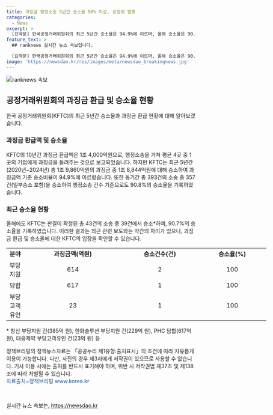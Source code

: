 ```yaml
---
title: 과징금 행정소송 5년간 승소율 90% 이상, 공정위 발표
categories:
  - News
excerpt: >
  [요약문] 한국공정거래위원회의 최근 5년간 승소율은 94.9%에 이르며, 올해 승소율은 90.7%로 관련 기사와는 다소 차이가 있다. 10년간 과징금 환급액은 1조 4,000억원이며, 행정소송에서 4곳 중 1곳의 기업에게 과징금을 돌려주고 있다. 올해 판결이 확정된 43건의 소송 중 39건에서 승소했다. (출처: 정책브리핑 www.korea.kr)
feature_text: >
  ## ranknews 실시간 뉴스 속보입니다.

  [요약문] 한국공정거래위원회의 최근 5년간 승소율은 94.9%에 이르며, 올해 승소율은 90.7%로 관련 기사와는 다소 차이가 있다. 10년간 과징금 환급액은 1조 4,000억원이며, 행정소송에서 4곳 중 1곳의 기업에게 과징금을 돌려주고 있다. 올해 판결이 확정된 43건의 소송 중 39건에서 승소했다. (출처: 정책브리핑 www.korea.kr)
image: 'https://newsdao.kr/res/images/meta/newsdao_breakingnews.jpg'
---
```


<p><img src="https://newsdao.kr/res/images/meta/newsdao_breakingnews.jpg" alt="ranknews 속보" /></p>

<h2 data-ke-size="size26">공정거래위원회의 과징금 환급 및 승소율 현황</h2>

<p data-ke-size="size16">한국 공정거래위원회(KFTC)의 최근 5년간 승소율과 과징금 환급 현황에 대해 알아보겠습니다.</p>

<h3>과징금 환급액 및 승소율</h3>

<p data-ke-size="size16">KFTC의 10년간 과징금 환급액은 1조 4,000억원으로, 행정소송을 거쳐 평균 4곳 중 1곳의 기업에게 과징금을 돌려주는 것으로 보고되었습니다. 하지만 KFTC는 최근 5년간(2020년~2024년) 총 1조 9,860억원의 과징금 중 1조 8,844억원에 대해 승소하여 과징금액 기준 승소비율이 94.9%에 이르렀습니다. 또한 동기간 총 393건의 소송 중 357건(일부승소 포함)을 승소하여 행정소송 건수 기준으로도 90.8%의 승소율을 기록하였습니다.</p>

<h3>최근 승소율 현황</h3>

<p data-ke-size="size16">올해에도 KFTC는 판결이 확정된 총 43건의 소송 중 39건에서 승소*하여, 90.7%의 승소율을 기록하였습니다. 이러한 결과는 최근 관련 보도와는 약간의 차이가 있으나, 과징금 환급 및 승소율에 대한 KFTC의 입장을 확인할 수 있습니다.</p>

<table style="width: 692px;">
<tbody>
<tr>
<td style="text-align: center; height: 17px;"><b>분야</b></td>
<td style="text-align: center; width: 244px; height: 17px;"><b>과징금액(억원)</b></td>
<td style="text-align: center; width: 187px; height: 17px;"><b>승소건수(건)</b></td>
<td style="text-align: center; width: 166px; height: 17px;"><b>승소율(%)</b></td>
</tr>
<tr>
<td style="text-align: center; height: 17px;">부당지원</td>
<td style="text-align: center; width: 244px; height: 17px;">614</td>
<td style="text-align: center; width: 187px; height: 17px;">2</td>
<td style="text-align: center; width: 166px; height: 17px;">100</td>
</tr>
<tr>
<td style="text-align: center; height: 17px;">담합</td>
<td style="text-align: center; width: 244px; height: 17px;">617</td>
<td style="text-align: center; width: 187px; height: 17px;">1</td>
<td style="text-align: center; width: 166px; height: 17px;">100</td>
</tr>
<tr>
<td style="text-align: center; height: 17px;">부당고객유인</td>
<td style="text-align: center; width: 244px; height: 17px;">23</td>
<td style="text-align: center; width: 187px; height: 17px;">1</td>
<td style="text-align: center; width: 166px; height: 17px;">100</td>
</tr>
</tbody>
</table>

<p data-ke-size="size16">* 창신 부당지원 건(385억 원), 한화솔루션 부당지원 건(229억 원), PHC 담합(617억 원), 대웅제약 부당고객유인 건(23억 원) 등</p>

<p data-ke-size="size16">정책브리핑의 정책뉴스자료는 「공공누리 제1유형:출처표시」의 조건에 따라 자유롭게 이용이 가능합니다. 다만, 사진의 경우 제3자에게 저작권이 있으므로 사용할 수 없습니다. 기사 이용 시에는 출처를 반드시 표기해야 하며, 위반 시 저작권법 제37조 및 제138조에 따라 처벌될 수 있습니다. <br /><span style="color: #1a5490;">자료출처=정책브리핑 www.korea.kr</span></p>

<p data-ke-size="size16">&nbsp;</p>
실시간 뉴스 속보는, <a href="https://newsdao.kr" rel="dofollow">https://newsdao.kr</a>


